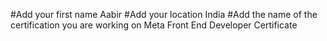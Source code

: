 #Add your first name
Aabir
#Add your location
India
#Add the name of the certification you are working on
Meta Front End Developer Certificate